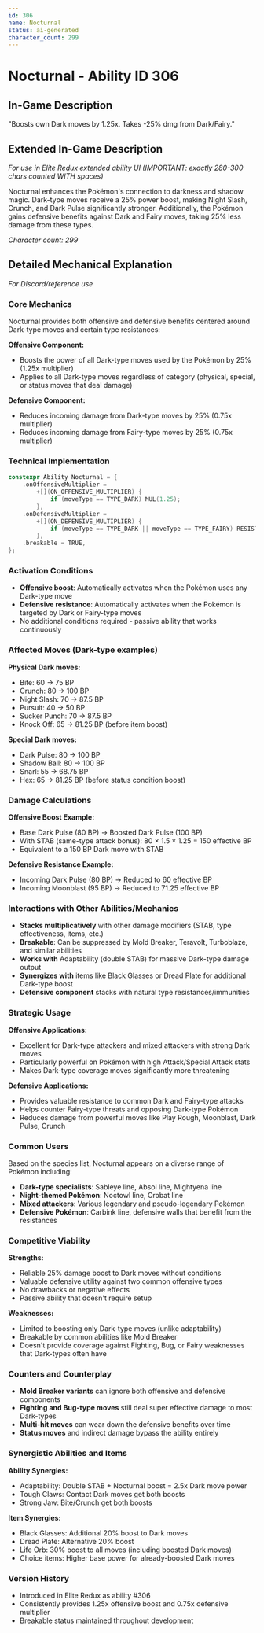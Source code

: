 ```yaml
---
id: 306
name: Nocturnal
status: ai-generated
character_count: 299
---
```


# Nocturnal - Ability ID 306

## In-Game Description
"Boosts own Dark moves by 1.25x. Takes -25% dmg from Dark/Fairy."

## Extended In-Game Description
*For use in Elite Redux extended ability UI (IMPORTANT: exactly 280-300 chars counted WITH spaces)*

Nocturnal enhances the Pokémon's connection to darkness and shadow magic. Dark-type moves receive a 25% power boost, making Night Slash, Crunch, and Dark Pulse significantly stronger. Additionally, the Pokémon gains defensive benefits against Dark and Fairy moves, taking 25% less damage from these types.

*Character count: 299*

## Detailed Mechanical Explanation
*For Discord/reference use*

### Core Mechanics
Nocturnal provides both offensive and defensive benefits centered around Dark-type moves and certain type resistances:

**Offensive Component:**
- Boosts the power of all Dark-type moves used by the Pokémon by 25% (1.25x multiplier)
- Applies to all Dark-type moves regardless of category (physical, special, or status moves that deal damage)

**Defensive Component:**
- Reduces incoming damage from Dark-type moves by 25% (0.75x multiplier)
- Reduces incoming damage from Fairy-type moves by 25% (0.75x multiplier)

### Technical Implementation
```cpp
constexpr Ability Nocturnal = {
    .onOffensiveMultiplier =
        +[](ON_OFFENSIVE_MULTIPLIER) {
            if (moveType == TYPE_DARK) MUL(1.25);
        },
    .onDefensiveMultiplier =
        +[](ON_DEFENSIVE_MULTIPLIER) {
            if (moveType == TYPE_DARK || moveType == TYPE_FAIRY) RESISTANCE(.75);
        },
    .breakable = TRUE,
};
```

### Activation Conditions
- **Offensive boost**: Automatically activates when the Pokémon uses any Dark-type move
- **Defensive resistance**: Automatically activates when the Pokémon is targeted by Dark or Fairy-type moves
- No additional conditions required - passive ability that works continuously

### Affected Moves (Dark-type examples)
**Physical Dark moves:**
- Bite: 60 → 75 BP
- Crunch: 80 → 100 BP  
- Night Slash: 70 → 87.5 BP
- Pursuit: 40 → 50 BP
- Sucker Punch: 70 → 87.5 BP
- Knock Off: 65 → 81.25 BP (before item boost)

**Special Dark moves:**
- Dark Pulse: 80 → 100 BP
- Shadow Ball: 80 → 100 BP
- Snarl: 55 → 68.75 BP
- Hex: 65 → 81.25 BP (before status condition boost)

### Damage Calculations
**Offensive Boost Example:**
- Base Dark Pulse (80 BP) → Boosted Dark Pulse (100 BP)
- With STAB (same-type attack bonus): 80 × 1.5 × 1.25 = 150 effective BP
- Equivalent to a 150 BP Dark move with STAB

**Defensive Resistance Example:**
- Incoming Dark Pulse (80 BP) → Reduced to 60 effective BP
- Incoming Moonblast (95 BP) → Reduced to 71.25 effective BP

### Interactions with Other Abilities/Mechanics
- **Stacks multiplicatively** with other damage modifiers (STAB, type effectiveness, items, etc.)
- **Breakable**: Can be suppressed by Mold Breaker, Teravolt, Turboblaze, and similar abilities
- **Works with** Adaptability (double STAB) for massive Dark-type damage output
- **Synergizes with** items like Black Glasses or Dread Plate for additional Dark-type boost
- **Defensive component** stacks with natural type resistances/immunities

### Strategic Usage
**Offensive Applications:**
- Excellent for Dark-type attackers and mixed attackers with strong Dark moves
- Particularly powerful on Pokémon with high Attack/Special Attack stats
- Makes Dark-type coverage moves significantly more threatening

**Defensive Applications:**
- Provides valuable resistance to common Dark and Fairy-type attacks
- Helps counter Fairy-type threats and opposing Dark-type Pokémon
- Reduces damage from powerful moves like Play Rough, Moonblast, Dark Pulse, Crunch

### Common Users
Based on the species list, Nocturnal appears on a diverse range of Pokémon including:
- **Dark-type specialists**: Sableye line, Absol line, Mightyena line
- **Night-themed Pokémon**: Noctowl line, Crobat line
- **Mixed attackers**: Various legendary and pseudo-legendary Pokémon
- **Defensive Pokémon**: Carbink line, defensive walls that benefit from the resistances

### Competitive Viability
**Strengths:**
- Reliable 25% damage boost to Dark moves without conditions
- Valuable defensive utility against two common offensive types
- No drawbacks or negative effects
- Passive ability that doesn't require setup

**Weaknesses:**
- Limited to boosting only Dark-type moves (unlike adaptability)
- Breakable by common abilities like Mold Breaker
- Doesn't provide coverage against Fighting, Bug, or Fairy weaknesses that Dark-types often have

### Counters and Counterplay
- **Mold Breaker variants** can ignore both offensive and defensive components
- **Fighting and Bug-type moves** still deal super effective damage to most Dark-types
- **Multi-hit moves** can wear down the defensive benefits over time
- **Status moves** and indirect damage bypass the ability entirely

### Synergistic Abilities and Items
**Ability Synergies:**
- Adaptability: Double STAB + Nocturnal boost = 2.5x Dark move power
- Tough Claws: Contact Dark moves get both boosts
- Strong Jaw: Bite/Crunch get both boosts

**Item Synergies:**
- Black Glasses: Additional 20% boost to Dark moves
- Dread Plate: Alternative 20% boost
- Life Orb: 30% boost to all moves (including boosted Dark moves)
- Choice items: Higher base power for already-boosted Dark moves

### Version History
- Introduced in Elite Redux as ability #306
- Consistently provides 1.25x offensive boost and 0.75x defensive multiplier
- Breakable status maintained throughout development